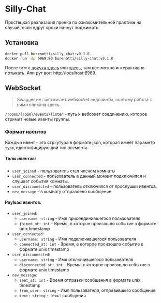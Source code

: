 # Silly-Chat

Простецкая реализация проека по ознакомительной практике на случай, если вдруг сроки начнут поджимать.

## Установка
```bash
docker pull burenotti/silly-chat:v0.1.0
docker run -dp 6969:80 burenotti/silly-chat:v0.1.0
```
После этого [докуха здесь](http://localhost:6969/docs) или [здесь](http://localhost:6969/redoc), 
там все можно интерактивно потыкать. Апи рут вот: http://localhost:6969.

## WebSocket
> Swagger не показывает websocket эндпоинты, поэтому работа с ними описана здесь.

`/rooms/{room}/events/listen` - путь к вебсокет соединению, которое стримит новые ивенты группы.

### Формат ивентов
Каждый ивент - это стркутура в формате json, которая имеет параметр `type`, идентифицирующий тип элемента.

##### Типы ивентов:
- `user_joined` - пользователь стал членом комнаты
- `user_connected` - пользователь в данный момент подключился и слушает события комнаты.
- `user_disconnected` - пользователь отключился от прослушки ивентов.
- `new_message` - в комнату отправлено сообщение

#### Payload ивентов:

- `user_joined`:
  - `username: string` - Имя присоединившегося пользователя
  - `joined_at: int` - Время, в которое произошло событие в формате unix timestamp
- `user_connected`:
  - `username: string` - Имя подключившегося пользователя
  - `connected_at: int` - Время, в которое произошло событие в формате unix timestamp
- `user_disconnected`:
  - `username: string` - Имя отключившегося пользователя
  - `disconnected_at: int` - Время, в которое произошло событие в формате unix timestamp
- `new_message`: 
  - `sent_at: int` - Время отправки сообщения в формате unix timestamp
  - `from_user: string` - Имя пользователя, отправившего сообщение
  - `text: string` - Текст сообщения
